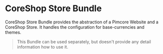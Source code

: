 # CoreShop Store Bundle

CoreShop Store Bundle provides the abstraction of a Pimcore Website and a CoreShop Store. It handles the configuration for base-currencies and themes. 

> This Bundle can be used separately, but doesn't provide any detail information how to use it.